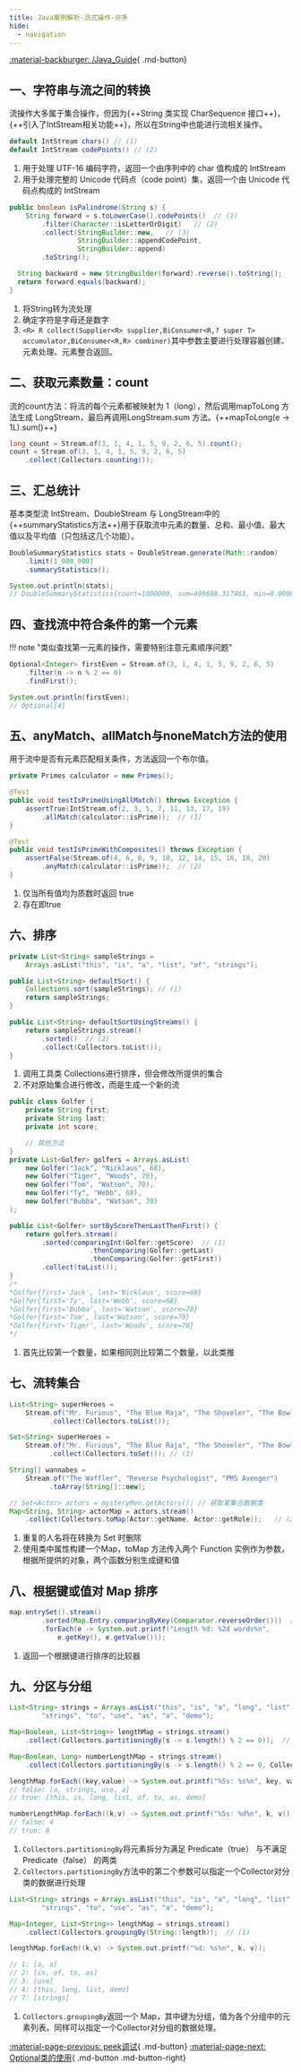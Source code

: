 ```yaml
---
title: Java案例解析-流式操作-许多
hide:
  - navigation
---
```


[:material-backburger: /Java_Guide](index.md#五流式操作){ .md-button}

## 一、字符串与流之间的转换

流操作大多属于集合操作，但因为{++String 类实现 CharSequence 接口++}，{++引入了IntStream相关功能++}，所以在String中也能进行流相关操作。

``` java linenums="1" title="1-1 CharSequence接口方法"
default IntStream chars() // (1)
default IntStream codePoints() // (2)
```

1.  用于处理 UTF-16 编码字符，返回一个由序列中的 char 值构成的 IntStream
2.  用于处理完整的 Unicode 代码点（code point）集，返回一个由 Unicode 代码点构成的 IntStream

``` java linenums="1" title="1-2 检查字符串是否为回文字符串"
public boolean isPalindrome(String s) {
    String forward = s.toLowerCase().codePoints()  // (1)
        .filter(Character::isLetterOrDigit)   // (2)
        .collect(StringBuilder::new,   // (3)
                 StringBuilder::appendCodePoint,
                 StringBuilder::append)
        .toString();

  String backward = new StringBuilder(forward).reverse().toString();
  return forward.equals(backward);
}
```

1.  将String转为流处理
2.  确定字符是字母还是数字
3.  `<R> R collect(Supplier<R> supplier,BiConsumer<R,? super T> accumulator,BiConsumer<R,R> combiner)`其中参数主要进行处理容器创建、元素处理、元素整合返回。

## 二、获取元素数量：count

流的count方法：将流的每个元素都被映射为 1（long），然后调用mapToLong 方法生成 LongStream，最后再调用LongStream.sum 方法。{++mapToLong(e -> 1L).sum()++}

``` java linenums="1" title="2-1 统计数量"
long count = Stream.of(3, 1, 4, 1, 5, 9, 2, 6, 5).count();
count = Stream.of(3, 1, 4, 1, 5, 9, 2, 6, 5)
    .collect(Collectors.counting());
```

## 三、汇总统计

基本类型流 IntStream、DoubleStream 与 LongStream中的{++summaryStatistics方法++}用于获取流中元素的数量、总和、最小值、最大值以及平均值（只包括这几个功能）。

``` java linenums="1" title="3-1 汇总统计"
DoubleSummaryStatistics stats = DoubleStream.generate(Math::random)
    .limit(1_000_000)
    .summaryStatistics();

System.out.println(stats); 
// DoubleSummaryStatistics{count=1000000, sum=499608.317465, min=0.000001, average=0.499608, max=0.999999}
```

## 四、查找流中符合条件的第一个元素

!!! note "类似查找第一元素的操作，需要特别注意元素顺序问题"

``` java linenums="1" title="4-1 查找第一个元素"
Optional<Integer> firstEven = Stream.of(3, 1, 4, 1, 5, 9, 2, 6, 5)
    .filter(n -> n % 2 == 0)
    .findFirst();

System.out.println(firstEven);
// Optional[4]
```

## 五、anyMatch、allMatch与noneMatch方法的使用

用于流中是否有元素匹配相关条件，方法返回一个布尔值。

``` java linenums="1" title="5-1 是否为质数"
private Primes calculator = new Primes();

@Test
public void testIsPrimeUsingAllMatch() throws Exception {
    assertTrue(IntStream.of(2, 3, 5, 7, 11, 13, 17, 19)
        .allMatch(calculator::isPrime));  // (1)
}

@Test
public void testIsPrimeWithComposites() throws Exception {
    assertFalse(Stream.of(4, 6, 8, 9, 10, 12, 14, 15, 16, 18, 20)
        .anyMatch(calculator::isPrime));  // (2)
}
```

1.  仅当所有值均为质数时返回 true
2.  存在即true

## 六、排序

``` java linenums="1" title="6-1 流元素排序"
private List<String> sampleStrings =
    Arrays.asList("this", "is", "a", "list", "of", "strings");

public List<String> defaultSort() {
    Collections.sort(sampleStrings); // (1)
    return sampleStrings;
}

public List<String> defaultSortUsingStreams() {
    return sampleStrings.stream()
        .sorted()  // (2)
        .collect(Collectors.toList());
}
```

1.  调用工具类 Collections进行排序，但会修改所提供的集合
2.  不对原始集合进行修改，而是生成一个新的流

``` java linenums="1" title="6-2 根据各个球手的得分、姓氏、名字进行排序"
public class Golfer {
    private String first;
    private String last;
    private int score;

    // 其他方法
}
private List<Golfer> golfers = Arrays.asList(
    new Golfer("Jack", "Nicklaus", 68),
    new Golfer("Tiger", "Woods", 70),
    new Golfer("Tom", "Watson", 70),
    new Golfer("Ty", "Webb", 68),
    new Golfer("Bubba", "Watson", 70)
);

public List<Golfer> sortByScoreThenLastThenFirst() {
    return golfers.stream()
        .sorted(comparingInt(Golfer::getScore)  // (1)
                    .thenComparing(Golfer::getLast)
                    .thenComparing(Golfer::getFirst))
        .collect(toList());
}
/*
*Golfer{first='Jack', last='Nicklaus', score=68}
*Golfer{first='Ty', last='Webb', score=68}
*Golfer{first='Bubba', last='Watson', score=70}
*Golfer{first='Tom', last='Watson', score=70}
*Golfer{first='Tiger', last='Woods', score=70}
*/
```

1.  首先比较第一个数量，如果相同则比较第二个数量，以此类推

## 七、流转集合

``` java linenums="1" title="7-1"
List<String> superHeroes =
    Stream.of("Mr. Furious", "The Blue Raja", "The Shoveler", "The Bowler", "Invisible Boy", "The Spleen", "The Sphinx")
          .collect(Collectors.toList());

Set<String> superHeroes =
    Stream.of("Mr. Furious", "The Blue Raja", "The Shoveler", "The Bowler", "Invisible Boy", "The Spleen", "The Sphinx")
          .collect(Collectors.toSet()); // (1)

String[] wannabes =
    Stream.of("The Waffler", "Reverse Psychologist", "PMS Avenger")
          .toArray(String[]::new);

// Set<Actor> actors = mysteryMen.getActors(); // 获取某集合数据类
Map<String, String> actorMap = actors.stream()
    .collect(Collectors.toMap(Actor::getName, Actor::getRole));   // (2)
```

1.  重复的人名将在转换为 Set 时删除
2.  使用类中属性构建一个Map，toMap 方法传入两个 Function 实例作为参数，根据所提供的对象，两个函数分别生成键和值

## 八、根据键或值对 Map 排序

``` java linenums="1" title="8-1"
map.entrySet().stream()
        .sorted(Map.Entry.comparingByKey(Comparator.reverseOrder()))  // (1)
        .forEach(e -> System.out.printf("Length %d: %2d words%n",
            e.getKey(), e.getValue()));
```

1.  返回一个根据键进行排序的比较器

## 九、分区与分组

``` java linenums="1" title="9-1"
List<String> strings = Arrays.asList("this", "is", "a", "long", "list", "of",
        "strings", "to", "use", "as", "a", "demo");

Map<Boolean, List<String>> lengthMap = strings.stream()
    .collect(Collectors.partitioningBy(s -> s.length() % 2 == 0));  // (1)

Map<Boolean, Long> numberLengthMap = strings.stream()
    .collect(Collectors.partitioningBy(s -> s.length() % 2 == 0, Collectors.counting()));  // (2)

lengthMap.forEach((key,value) -> System.out.printf("%5s: %s%n", key, value));
// false: [a, strings, use, a]
// true: [this, is, long, list, of, to, as, demo]

numberLengthMap.forEach((k,v) -> System.out.printf("%5s: %d%n", k, v));
// false: 4
// true: 8
```

1.  `Collectors.partitioningBy`将元素拆分为满足 Predicate（true） 与不满足 Predicate（false） 的两类
2.  `Collectors.partitioningBy`方法中的第二个参数可以指定一个Collector对分类的数据进行处理

``` java linenums="1" title="9-2"
List<String> strings = Arrays.asList("this", "is", "a", "long", "list", "of",
        "strings", "to", "use", "as", "a", "demo");

Map<Integer, List<String>> lengthMap = strings.stream()
    .collect(Collectors.groupingBy(String::length));  // (1)

lengthMap.forEach((k,v) -> System.out.printf("%d: %s%n", k, v));

// 1: [a, a]
// 2: [is, of, to, as]
// 3: [use]
// 4: [this, long, list, demo]
// 7: [strings]
```

1.  `Collectors.groupingBy`返回一个 Map，其中键为分组，值为各个分组中的元素列表。同样可以指定一个Collector对分组的数据处理。

[:material-page-previous: peek调试](stream_peek.md){ .md-button}  [:material-page-next: Optional类的使用](optional.md){ .md-button .md-button-right}